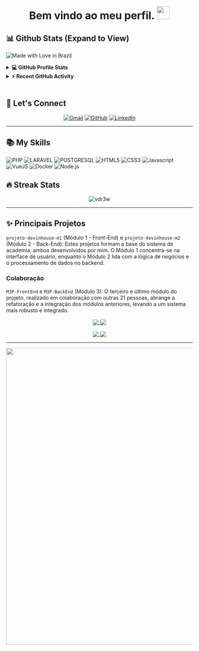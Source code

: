 
<h1 align="center">Bem vindo ao meu perfil. <img src="https://media.giphy.com/media/hvRJCLFzcasrR4ia7z/giphy.gif" width="35"></h1>

## 📊 Github Stats (Expand to View)
![Made with Love in Brazil](https://img.shields.io/badge/Made%20with-Love%20in%20Brazil-green)

<details> 
  <summary><b>💻 GitHub Profile Stats</b></summary>
  <br/>
  <p align="center">
    <a href="https://github.com/vdr3w"><img align="center" src="https://github-readme-stats.vercel.app/api?username=vdr3w&show_icons=true&locale=en&theme=dracula" alt="vdr3w" height="192px"/></a>
	</p>
	<p  align="center">
	  <img src="https://github-readme-stats.vercel.app/api/top-langs?username=vdr3w&show_icons=true&locale=en&layout=compact&theme=dracula" alt="vdr3w" height="192px"/>
	</p>
  <br/>
  <b>Note:</b> Top languages is only a metric of the languages my public code consists of and doesn't reflect experience or skill level.
  </p>
</details>

<details>
  <summary><b>⚡ Recent GitHub Activity</b></summary>
  <br/>
	<a href="https://github.com/vdr3w"><img alt="vDr3w's Activity Graph" src="https://github-readme-activity-graph.vercel.app/graph?username=vdr3w&custom_title=vDr3w's%20Contribution%20Graph&theme=dracula" /></a>
  <br/>

</details>

<br/>

## 🕺 Let's Connect


<p align="center">
	<a href="mailto:drewvieirasocial@gmail.com"><img src="https://img.icons8.com/bubbles/50/000000/gmail.png" alt="Gmail"/></a>
	<a href="https://github.com/vdr3w"><img src="https://img.icons8.com/bubbles/50/000000/github.png" alt="GitHub"/></a>
	<a href="https://linkedin.com/in/vieiradrew"><img src="https://img.icons8.com/bubbles/50/000000/linkedin.png" alt="LinkedIn"/></a>
</p>

---

## 📚 My Skills

![PHP](https://img.shields.io/badge/PHP-777BB4?style=for-the-badge&logo=php&logoColor=white)
![LARAVEL](https://img.shields.io/badge/Laravel-FF2D20?style=for-the-badge&logo=laravel&logoColor=white)
![POSTGRESQL](https://img.shields.io/badge/PostgreSQL-316192?style=for-the-badge&logo=postgresql&logoColor=white)
![HTML5](https://img.shields.io/badge/html5-E34F26?style=for-the-badge&logo=html5&logoColor=black)
![CSS3](https://img.shields.io/badge/css3-1572B6?style=for-the-badge&logo=css3&logoColor=black)
![Javascript](https://img.shields.io/badge/javascript-F7DF1E?style=for-the-badge&logo=javascript&logoColor=black)
![VueJS](https://img.shields.io/badge/Vue.js-35495E?style=for-the-badge&logo=vue.js&logoColor=4FC08D)
![Docker](https://img.shields.io/badge/Docker-2496ED?style=for-the-badge&logo=docker&logoColor=white)
![Node.js](https://img.shields.io/badge/Node.js-43853D?style=for-the-badge&logo=node.js&logoColor=white)

## 🔥 Streak Stats

<p align="center"><img align="center" src="https://github-readme-streak-stats.herokuapp.com/?user=vdr3w&theme=algolia" alt="vdr3w" /></p>

---

## ✨ Principais Projetos

`projeto-devinhouse-m1` (Módulo 1 - Front-End) e `projeto-devinhouse-m2` (Módulo 2 - Back-End): Estes projetos formam a base do sistema de academia, ambos desenvolvidos por mim. O Módulo 1 concentra-se na interface de usuário, enquanto o Módulo 2 lida com a lógica de negócios e o processamento de dados no backend.

### Colaboração
`M3P-FrontEnd` e `M3P-BackEnd` (Módulo 3): O terceiro e último módulo do projeto, realizado em colaboração com outras 21 pessoas, abrange a refatoração e a integração dos módulos anteriores, levando a um sistema mais robusto e integrado.

<p align="center">
	<a href="https://github.com/vdr3w/proj


<p align="center">
	<a href="https://github.com/vdr3w/projeto-devinhouse-m1">
		<img align="center" src="https://github-readme-stats.vercel.app/api/pin/?username=vdr3w&repo=projeto-devinhouse-m1&hide_border=true&theme=dracula&show_icons=true" />
	</a>
	<a href="https://github.com/vdr3w/projeto-devinhouse-m2">
		<img align="center" src="https://github-readme-stats.vercel.app/api/pin/?username=vdr3w&repo=projeto-devinhouse-m2&hide_border=true&theme=dracula&show_icons=true" />
	</a>
</p>
<p align="center">
	<a href="https://github.com/DEVinHouse-Zucchetti/M3P-FrontEnd">
		<img align="center" src="https://github-readme-stats.vercel.app/api/pin/?username=DEVinHouse-Zucchetti&repo=M3P-FrontEnd&hide_border=true&theme=dracula&show_icons=true" />
	</a>
	<a href="https://github.com/DEVinHouse-Zucchetti/M3P-BackEnd">
		<img align="center" src="https://github-readme-stats.vercel.app/api/pin/?username=DEVinHouse-Zucchetti&repo=M3P-BackEnd&hide_border=true&theme=dracula&show_icons=true" />
	</a>
</p>



---

<p align="center">
<img width=800 src="https://github-profile-trophy.vercel.app/?username=vdr3w&margin-w=10&row=1&theme=gruvbox&no-bg=true"/>
</p>
